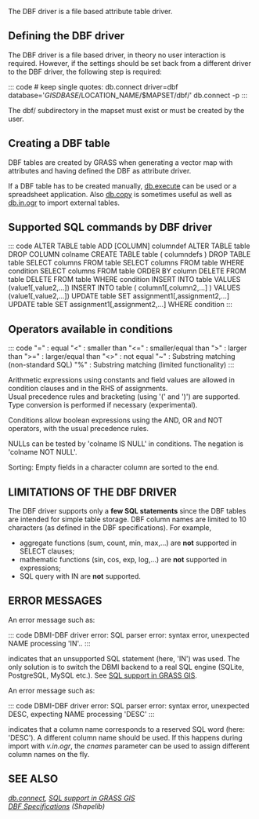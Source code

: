 The DBF driver is a file based attribute table driver.

## Defining the DBF driver

The DBF driver is a file based driver, in theory no user interaction is
required. However, if the settings should be set back from a different
driver to the DBF driver, the following step is required:

::: code
    # keep single quotes:
    db.connect driver=dbf database='$GISDBASE/$LOCATION_NAME/$MAPSET/dbf/'
    db.connect -p
:::

The dbf/ subdirectory in the mapset must exist or must be created by the
user.

## Creating a DBF table

DBF tables are created by GRASS when generating a vector map with
attributes and having defined the DBF as attribute driver.

If a DBF table has to be created manually, [db.execute](db.execute.html)
can be used or a spreadsheet application. Also [db.copy](db.copy.html)
is sometimes useful as well as [db.in.ogr](db.in.ogr.html) to import
external tables.

## Supported SQL commands by DBF driver

::: code
      ALTER TABLE table ADD [COLUMN] columndef
      ALTER TABLE table DROP COLUMN colname
      CREATE TABLE table ( columndefs )
      DROP TABLE table
      SELECT columns FROM table
      SELECT columns FROM table WHERE condition
      SELECT columns FROM table ORDER BY column
      DELETE FROM table
      DELETE FROM table WHERE condition
      INSERT INTO table VALUES (value1[,value2,...])
      INSERT INTO table ( column1[,column2,...] ) VALUES (value1[,value2,...])
      UPDATE table SET assignment1[,assignment2,...]
      UPDATE table SET assignment1[,assignment2,...] WHERE condition
:::

## Operators available in conditions

::: code
      "="  : equal
      "<"  : smaller than
      "<=" : smaller/equal than
      ">"  : larger than
      ">=" : larger/equal than
      "<>" : not equal
      "~"  : Substring matching  (non-standard SQL)
      "%"  : Substring matching  (limited functionality)
:::

Arithmetic expressions using constants and field values are allowed in
condition clauses and in the RHS of assignments.\
Usual precedence rules and bracketing (using \'(\' and \')\') are
supported.\
Type conversion is performed if necessary (experimental).

Conditions allow boolean expressions using the AND, OR and NOT
operators, with the usual precedence rules.

NULLs can be tested by \'colname IS NULL\' in conditions. The negation
is \'colname NOT NULL\'.

Sorting: Empty fields in a character column are sorted to the end.

## LIMITATIONS OF THE DBF DRIVER

The DBF driver supports only a **few SQL statements** since the DBF
tables are intended for simple table storage. DBF column names are
limited to 10 characters (as defined in the DBF specifications). For
example,

-   aggregate functions (sum, count, min, max,\...) are **not**
    supported in SELECT clauses;
-   mathematic functions (sin, cos, exp, log,\...) are **not** supported
    in expressions;
-   SQL query with IN are **not** supported.

## ERROR MESSAGES

An error message such as:

::: code
    DBMI-DBF driver error:
    SQL parser error: syntax error, unexpected NAME processing 'IN'..
:::

indicates that an unsupported SQL statement (here, \'IN\') was used. The
only solution is to switch the DBMI backend to a real SQL engine
(SQLite, PostgreSQL, MySQL etc.). See [SQL support in GRASS
GIS](sql.html).

An error message such as:

::: code
    DBMI-DBF driver error:
    SQL parser error: syntax error, unexpected DESC, expecting NAME processing 'DESC'
:::

indicates that a column name corresponds to a reserved SQL word (here:
\'DESC\'). A different column name should be used. If this happens
during import with *v.in.ogr*, the *cnames* parameter can be used to
assign different column names on the fly.

## SEE ALSO

*[db.connect](db.connect.html), [SQL support in GRASS GIS](sql.html)\
[DBF Specifications](http://shapelib.maptools.org/dbf_api.html)
(Shapelib)*
